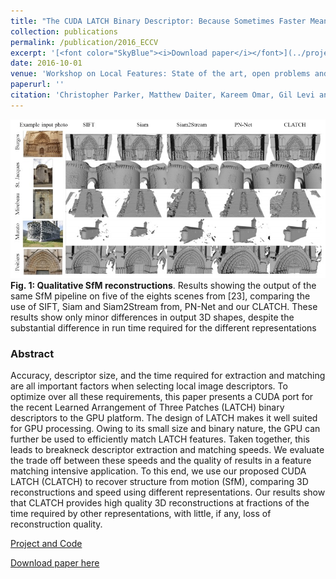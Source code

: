 ```yaml
---
title: "The CUDA LATCH Binary Descriptor: Because Sometimes Faster Means Better"
collection: publications
permalink: /publication/2016_ECCV
excerpt: '[<font color="SkyBlue"><i>Download paper</i></font>](../projects/LATCH/CLATCH.pdf)'
date: 2016-10-01
venue: 'Workshop on Local Features: State of the art, open problems and performance evaluation, at the European Conference on Computer Vision (ECCV), Amsterdam, The Netherlands'
paperurl: ''
citation: 'Christopher Parker, Matthew Daiter, Kareem Omar, Gil Levi and Tal Hassner. <i>The CUDA LATCH Binary Descriptor: Because Sometimes Faster Means Better.</i> Workshop on Local Features: State of the art, open problems and performance evaluation, at the European Conference on Computer Vision (ECCV), Amsterdam, The Netherlands, 2016.'
---
```


<img src='../projects/LATCH/CLATCH.jpg'>
<br/><b>Fig. 1: Qualitative SfM reconstructions</b>. Results showing the output of the same SfM pipeline on five of the eights scenes from [23], comparing the use of SIFT, Siam and Siam2Stream from, PN-Net and our CLATCH. These results show only minor differences in output 3D shapes, despite the substantial difference in run time required for the different representations

### Abstract
Accuracy, descriptor size, and the time required for extraction and matching are all important factors when selecting local image
descriptors. To optimize over all these requirements, this paper presents a CUDA port for the recent Learned Arrangement of Three Patches
(LATCH) binary descriptors to the GPU platform. The design of LATCH makes it well suited for GPU processing. Owing to its small size and binary nature, the GPU can further be used to efficiently match LATCH features. Taken together, this leads to breakneck descriptor extraction and matching speeds. We evaluate the trade off between these speeds and the quality of results in a feature matching intensive application. To this end, we use our proposed CUDA LATCH (CLATCH) to recover structure from motion (SfM), comparing 3D reconstructions and speed using different representations. Our results show that CLATCH provides high quality 3D reconstructions at fractions of the time required by other representations, with little, if any, loss of reconstruction quality.


[Project and Code](./2016_WACV_2)

[Download paper here](../projects/LATCH/CLATCH.pdf)

